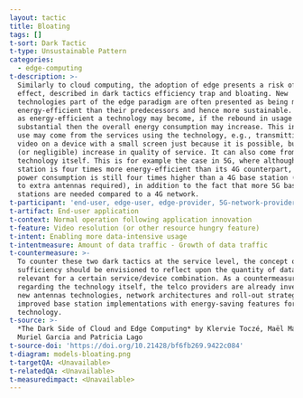 ```yaml
---
layout: tactic
title: Bloating
tags: []
t-sort: Dark Tactic
t-type: Unsustainable Pattern
categories:
  - edge-computing
t-description: >-
  Similarly to cloud computing, the adoption of edge presents a risk of rebound
  effect, described in dark tactics efficiency trap and bloating. New
  technologies part of the edge paradigm are often presented as being more
  energy-efficient than their predecessors and hence more sustainable. However,
  as energy-efficient a technology may become, if the rebound in usage is
  substantial then the overall energy consumption may increase. This increased
  use may come from the services using the technology, e.g., transmitting 4K
  video on a device with a small screen just because it is possible, but with no
  (or negligible) increase in quality of service. It can also come from the
  technology itself. This is for example the case in 5G, where although a base
  station is four times more energy-efficient than its 4G counterpart, its total
  power consumption is still four times higher than a 4G base station (e.g., due
  to extra antennas required), in addition to the fact that more 5G base
  stations are needed compared to a 4G network.
t-participant: 'end-user, edge-user, edge-provider, 5G-network-provider'
t-artifact: End-user application
t-context: Normal operation following application innovation
t-feature: Video resolution (or other resource hungry feature)
t-intent: Enabling more data-intensive usage
t-intentmeasure: Amount of data traffic - Growth of data traffic
t-countermeasure: >-
  To counter these two dark tactics at the service level, the concept of digital
  sufficiency should be envisioned to reflect upon the quantity of data that is
  relevant for a certain service/device combination. As a countermeasure
  regarding the technology itself, the telco providers are already investigating
  new antennas technologies, network architectures and roll-out strategies and
  improved base station implementations with energy-saving features for the 5G
  technology.
t-source: >-
  *The Dark Side of Cloud and Edge Computing* by Klervie Toczé, Maël Madon,
  Muriel Garcia and Patricia Lago
t-source-doi: 'https://doi.org/10.21428/bf6fb269.9422c084'
t-diagram: models-bloating.png
t-targetQA: <Unavailable>
t-relatedQA: <Unavailable>
t-measuredimpact: <Unavailable>
---
```


